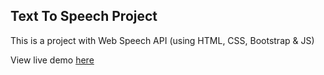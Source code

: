 ## Text To Speech Project

This is a project with Web Speech API (using HTML, CSS, Bootstrap & JS)

View live demo [here]() 
